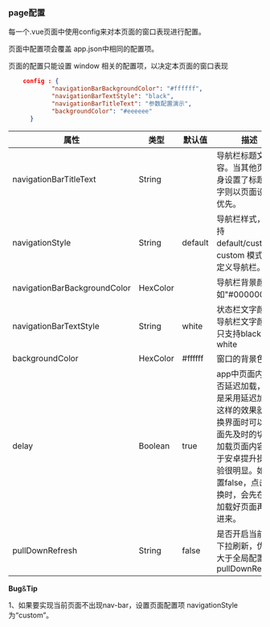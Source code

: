### page配置

每一个.vue页面中使用config来对本页面的窗口表现进行配置。

页面中配置项会覆盖 app.json中相同的配置项。

页面的配置只能设置 window 相关的配置项，以决定本页面的窗口表现

```json
    config : {
            "navigationBarBackgroundColor": "#ffffff",
            "navigationBarTextStyle": "black",
            "navigationBarTitleText": "参数配置演示",
            "backgroundColor": "#eeeeee"
      }

```


|属性	|类型	|默认值	|描述|
|----|-----|---------|----|
|navigationBarTitleText|	String|	  	|导航栏标题文字内容。当其他页面自身设置了标题栏文字则以页面设置的优先。|
|navigationStyle|	String|	default|     	导航栏样式，仅支持 default/custom。custom 模式可自定义导航栏。|
|navigationBarBackgroundColor|	HexColor|	  	|导航栏背景颜色，如"#000000"|
|navigationBarTextStyle|	String|	white|	状态栏文字颜色和导航栏文字颜色，只支持black、white|
|backgroundColor|	HexColor|	#ffffff	|窗口的背景色|
|delay|	Boolean|	true|	app中页面内容是否延迟加载，默认是采用延迟加载，这样的效果就是切换界面时可以让页面先及时的切入再加载页面内容，对于安卓提升操作体验很明显。如果设置false，点击切换时，会先在后台加载好页面再切入进来。|
|pullDownRefresh|	String|false	|	是否开启当前文件下拉刷新，优先级大于全局配置pullDownRefresh|


**Bug**&**Tip**

1、如果要实现当前页面不出现nav-bar，设置页面配置项 navigationStyle 为“custom”。
